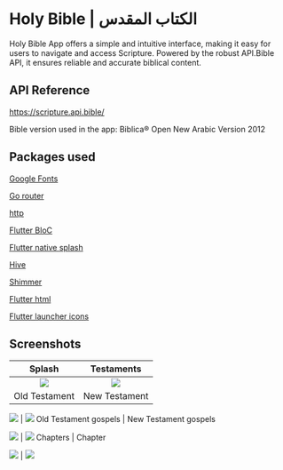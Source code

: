 
# Holy Bible | الكتاب المقدس

Holy Bible App offers a simple and intuitive interface, making it easy for users to navigate and access Scripture. Powered by the robust API.Bible API, it ensures reliable and accurate biblical content.

## API Reference

https://scripture.api.bible/

Bible version used in the app: Biblica® Open New Arabic Version 2012
## Packages used 

[Google Fonts](https://pub.dev/packages/google_fonts)

[Go router](https://pub.dev/packages/go_router)

[http](https://pub.dev/packages/http)

[Flutter BloC](https://pub.dev/packages/flutter_bloc)

[Flutter native splash](https://pub.dev/packages/flutter_native_splash)

[Hive](https://pub.dev/packages/hive)

[Shimmer](https://pub.dev/packages/shimmer)

[Flutter html](https://pub.dev/packages/flutter_html#data)

[Flutter launcher icons](https://pub.dev/packages/flutter_launcher_icons)
## Screenshots
Splash             |  Testaments
:-------------------------:|:-------------------------:
![](https://github.com/user-attachments/assets/198570f8-7844-480f-b94c-977f452d484b)  |  ![](https://github.com/user-attachments/assets/39f848b2-18d6-47a2-8189-0fecb8dfe21d)
Old Testament             |  New Testament

![](https://github.com/user-attachments/assets/210dab33-e9d2-4b38-b98f-506c6159fb4c)  |  ![](https://github.com/user-attachments/assets/c3e0dcd2-9037-4950-a58b-38b891317710)
Old Testament gospels      |  New Testament gospels

![](https://github.com/user-attachments/assets/210dab33-e9d2-4b38-b98f-506c6159fb4c)  |  ![](https://github.com/user-attachments/assets/c3e0dcd2-9037-4950-a58b-38b891317710)
Chapters      |  Chapter 

![](https://github.com/user-attachments/assets/fdd480cd-9eed-4817-8af7-5e2c096a5113)  |  ![](https://github.com/user-attachments/assets/b4d558fa-8065-4a91-8917-2f05f2ad4443)



